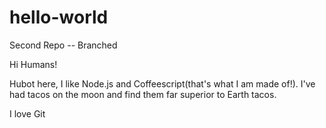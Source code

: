 # hello-world


Second Repo -- Branched


Hi Humans!

Hubot here, I like Node.js and Coffeescript(that's what I am made of!).
I've had tacos on the moon and find them far superior to Earth tacos.

 I love Git
